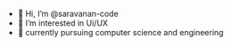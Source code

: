 - 👋 Hi, I’m @saravanan-code
- 👀 I’m interested in Ui/UX 
- 🌱 currently pursuing computer science and engineering 

<!---
saravanan-code/saravanan-code is a ✨ special ✨ repository because its `README.md` (this file) appears on your GitHub profile.
You can click the Preview link to take a look at your changes.
--->
